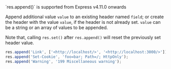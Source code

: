 <div class="doc-box doc-info">`res.append()` is supported from Express v4.11.0 onwards</div>

Append additional value `value` to an existing header named `field`; or create the header with the value `value`, if the header is not already set. `value` can be a string or an array of values to be appended.

Note that, calling `res.set()` after `res.append()` will reset the previously set header value.

```js
res.append('Link', ['<http://localhost/>', '<http://localhost:3000/>']);
res.append('Set-Cookie', 'foo=bar; Path=/; HttpOnly');
res.append('Warning', '199 Miscellaneous warning');
```
